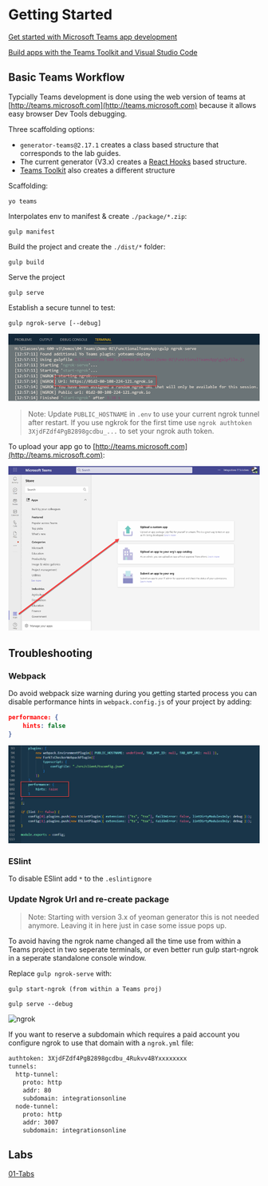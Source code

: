 # Getting Started

[Get started with Microsoft Teams app development](https://docs.microsoft.com/en-us/microsoftteams/platform/build-your-first-app/build-first-app-overview#get-prerequisites)

[Build apps with the Teams Toolkit and Visual Studio Code](https://docs.microsoft.com/en-us/microsoftteams/platform/toolkit/visual-studio-code-overview)

## Basic Teams Workflow

Typcially Teams development is done using the web version of teams at [http://teams.microsoft.com](http://teams.microsoft.com) because it allows easy browser Dev Tools debugging.

Three scaffolding options:

-   `generator-teams@2.17.1` creates a class based structure that corresponds to the lab guides.
-   The current generator (V3.x) creates a [React Hooks](https://reactjs.org/docs/hooks-intro.html) based structure.
-   [Teams Toolkit](https://docs.microsoft.com/en-us/microsoftteams/platform/toolkit/teams-toolkit-fundamentals) also creates a different structure

Scaffolding:

```
yo teams
```

Interpolates env to manifest & create `./package/*.zip`:

```
gulp manifest
```

Build the project and create the `./dist/*` folder:

```
gulp build
```

Serve the project

```
gulp serve
```

Establish a secure tunnel to test:

```
gulp ngrok-serve [--debug]
```

![ngrok-serve](_images/ngrok-serve.png)

>Note: Update `PUBLIC_HOSTNAME` in `.env` to use your current ngrok tunnel after restart. If you use ngkrok for the first time use `ngrok authtoken 3XjdFZdf4PgB2898gcdbu_...` to set your ngrok auth token.

To upload your app go to [http://teams.microsoft.com](http://teams.microsoft.com):

![upload](_images/upload.png)

## Troubleshooting

### Webpack

Do avoid webpack size warning during you getting started process you can disable performance hints in `webpack.config.js` of your project by adding:

```json
performance: {
    hints: false
}
```

![webpack-performance.png](_images/webpack-performance.png)

### ESlint

To disable ESlint add `*` to the `.eslintignore`

### Update Ngrok Url and re-create package

>Note: Starting with version 3.x of yeoman generator this is not needed anymore. Leaving it in here just in case some issue pops up.

To avoid having the ngrok name changed all the time use from within a Teams project in two seperate terminals, or even better run gulp start-ngrok in a seperate standalone console window.

Replace `gulp ngrok-serve` with:

```
gulp start-ngrok (from within a Teams proj)
```

```
gulp serve --debug
```

![ngrok](_images/ngrok.jpg)

If you want to reserve a subdomain which requires a paid account you configure ngrok to use that domain with a `ngrok.yml` file:

```
authtoken: 3XjdFZdf4PgB2898gcdbu_4Rukvv4BYxxxxxxxx
tunnels:
  http-tunnel:
    proto: http
    addr: 80
    subdomain: integrationsonline
  node-tunnel:
    proto: http
    addr: 3007
    subdomain: integrationsonline
```
## Labs

[01-Tabs](../../../Labs/4-Develop%20apps%20for%20Microsoft%20Teams%2F02-Tabs%20in%20Microsoft%20Teams%2F/)
